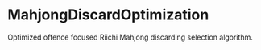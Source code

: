 # MahjongDiscardOptimization
Optimized offence focused Riichi Mahjong discarding selection algorithm. 
